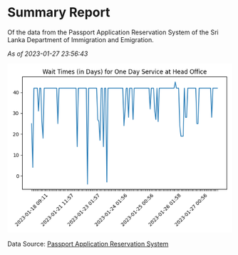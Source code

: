 # Summary Report

Of the data from the Passport Application Reservation System of the Sri Lanka Department of Immigration and Emigration.

*As of 2023-01-27 23:56:43*

![Wait Time Chart](summary.wait_time_chart.png)

Data Source: [Passport Application Reservation System](https://eservices.immigration.gov.lk:8443/appointment/pages/reservationApplication.xhtml)